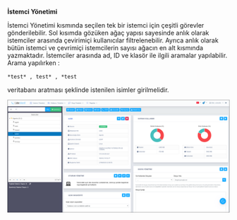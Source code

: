 **İstemci Yönetimi**

İstemci Yönetimi kısmında seçilen tek bir istemci için çeşitli görevler gönderilebilir. Sol kısımda gözüken ağaç yapısı 
sayesinde anlık olarak istemciler arasında çevirimiçi kullanıcılar  filtrelenebilir. Ayrıca anlık olarak bütün istemci ve 
çevrimiçi istemcilerin sayısı ağacın en alt kısmında yazmaktadır. İstemciler arasında ad, ID ve klasör ile ilgili 
aramalar yapılabilir. Arama yapılırken : 

    *test* , test* , *test

veritabanı aratması şeklinde istenilen isimler girilmelidir.

![Anlık Mesaj](../computer_management/istemciyonetimi.png)<link href=/lider2.0/assets/style.css rel=stylesheet></link>
